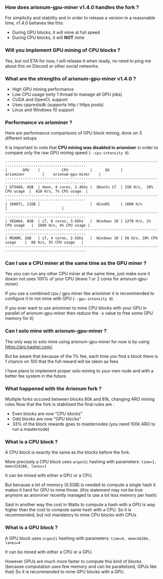 ### How does arionum-gpu-miner v1.4.0 handles the fork ?

For simplicity and stability and in order to release a version in a reasonable time, v1.4.0 behaves like this:

* During GPU blocks, it will mine at full speed
* During CPU blocks, it will **NOT** mine

### Will you implement GPU mining of CPU blocks ?

Yes, but not ETA for now, I will release it when ready, no need to ping me about this on Discord or other social networks.

### What are the strengths of arionum-gpu-miner v1.4.0 ?

* High GPU mining performance
* Low CPU usage (only 1 thread to manage all GPU jobs)
* CUDA and OpenCL support
* Uses cpprestsdk (supports http / https pools)
* Linux and Windows 10 support

### Performance vs ariominer ?

Here are performance comparisons of GPU block mining, done on 3 different setups

It is important to note that **CPU mining was disabled in ariominer** in order to compare only the raw GPU mining speed (`--cpu-intensity 0`).

    -----------------------------------------------------------------------------------------------------------
    |       GPU    |          CPU          |      OS     |         ariominer        |    arionum-gpu-miner    |
    -----------------------------------------------------------------------------------------------------------
    | GTX460, 4GB  | Xeon, 4 cores, 2.4Ghz |  Ubuntu 17  | 250 H/s,  20% CPU usage  |  420 H/s, 7% CPU usage  |
    -----------------------------------------------------------------------------------------------------------
    | 1080Ti, 11GB |                       |  HiveOS     | 1600 H/s                 |                         |
    -----------------------------------------------------------------------------------------------------------
    | VEGA64, 8GB  | i7, 6 cores, 3.6Ghz   |  Windows 10 | 1270 H/s, 2% CPU usage   |  1880 H/s, 4% CPU usage |
    -----------------------------------------------------------------------------------------------------------
    | M500M, 2GB   | i7, 4 cores, 2.5Ghz   |  Windows 10 | 56 H/s, 20% CPU usage    |  68 H/s, 5% CPU usage   |
    -----------------------------------------------------------------------------------------------------------

### Can I use a CPU miner at the same time as the GPU miner ?

Yes you can run any other CPU miner at the same time, just make sure it doesn not uses 100% of your CPU (leave 1 or 2 cores for arionum-gpu-miner)

If you use a combined cpu / gpu miner like ariominer it is recommended to configure it to not mine with GPU (``--gpu-intensity 0``).

If you ever want to use ariominer to mine CPU blocks with your GPU in parallel of arionum-gpu-miner then reduce the `-b` value to free some GPU memory for it)

### Can I solo mine with arionum-gpu-miner ?

The only way to solo mine using arionum-gpu-miner for now is by using https://aro.hashpi.com/.

But be aware that because of the 1% fee, each time you find a block there is 1 chance on 100 that the full reward will be taken as fees

I have plans to implement proper solo mining to your own node and with a better fee system in the future.

### What happened with the Arionum fork ?

Multiple forks occured between blocks 80k and 81k, changing ARO mining rules
Now that the fork is stabilized the final rules are : 

  * Even blocks are now "CPU blocks"
  * Odd blocks are now "GPU blocks"
  * 33% of the block rewards goes to masternodes (you need 100k ARO to run a masternode)

### What is a CPU block ?

A CPU block is exactly the same as the blocks before the fork.

More precisely a CPU block uses `argon2i` hashing with parameters: `time=1, mem=524288, lanes=1`

It can be mined with either a GPU or a CPU.

But because a lot of memory (0.5GB) is needed to compute a single hash it makes it hard for GPU to mine those.
(this statement may not be true anymore as ariominer recently managed to use a lot less memory per hash)

Said in another way the cost in Watts to compute a hash with a GPU is way higher than the cost to compute same hash with a CPU.
So it is recommended, but not mandatory to mine CPU blocks with CPUs

### What is a GPU block ?

A GPU block uses `argon2i` hashing with parameters: `time=4, mem=16384, lanes=4`

It can be mined with either a CPU or a GPU.

However GPUs are much more faster to compute this kind of blocks (because computation uses few memory and can be parallelized, GPUs like that)
So it is recommended to mine GPU blocks with a GPU.

